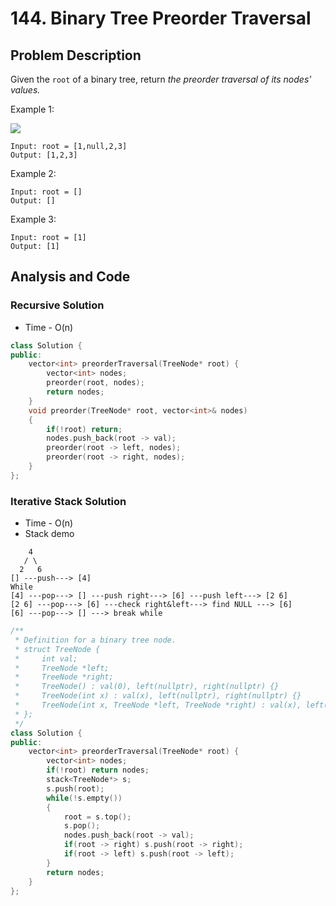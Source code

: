 # 144. Binary Tree Preorder Traversal
## Problem Description
Given the `root` of a binary tree, return *the preorder traversal of its nodes' values.*

Example 1:

![](https://assets.leetcode.com/uploads/2020/09/15/inorder_1.jpg)

```
Input: root = [1,null,2,3]
Output: [1,2,3]
```
Example 2:
```
Input: root = []
Output: []
```
Example 3:
```
Input: root = [1]
Output: [1]
```

## Analysis and Code
### Recursive Solution
+ Time - O(n)
```C++
class Solution {
public:
    vector<int> preorderTraversal(TreeNode* root) {
        vector<int> nodes;
        preorder(root, nodes);
        return nodes;
    }
    void preorder(TreeNode* root, vector<int>& nodes)
    {
        if(!root) return;
        nodes.push_back(root -> val);
        preorder(root -> left, nodes);
        preorder(root -> right, nodes);
    }
};
```

### Iterative Stack Solution
+ Time - O(n)
+ Stack demo
```
    4
   / \
  2   6
[] ---push---> [4]
While
[4] ---pop---> [] ---push right---> [6] ---push left---> [2 6]
[2 6] ---pop---> [6] ---check right&left---> find NULL ---> [6]
[6] ---pop---> [] ---> break while
```
```C++
/**
 * Definition for a binary tree node.
 * struct TreeNode {
 *     int val;
 *     TreeNode *left;
 *     TreeNode *right;
 *     TreeNode() : val(0), left(nullptr), right(nullptr) {}
 *     TreeNode(int x) : val(x), left(nullptr), right(nullptr) {}
 *     TreeNode(int x, TreeNode *left, TreeNode *right) : val(x), left(left), right(right) {}
 * };
 */
class Solution {
public:
    vector<int> preorderTraversal(TreeNode* root) {
        vector<int> nodes;
        if(!root) return nodes;
        stack<TreeNode*> s;
        s.push(root);
        while(!s.empty())
        {
            root = s.top();
            s.pop();
            nodes.push_back(root -> val);
            if(root -> right) s.push(root -> right);
            if(root -> left) s.push(root -> left);
        }
        return nodes;
    }
};
```
